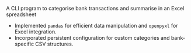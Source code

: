 A CLI program to categorise bank transactions and summarise in an Excel
spreadsheet
- Implemented `pandas` for efficient data manipulation and `openpyxl` for Excel 
  integration.
- Incorporated persistent configuration for custom categories and bank-specific
  CSV structures.